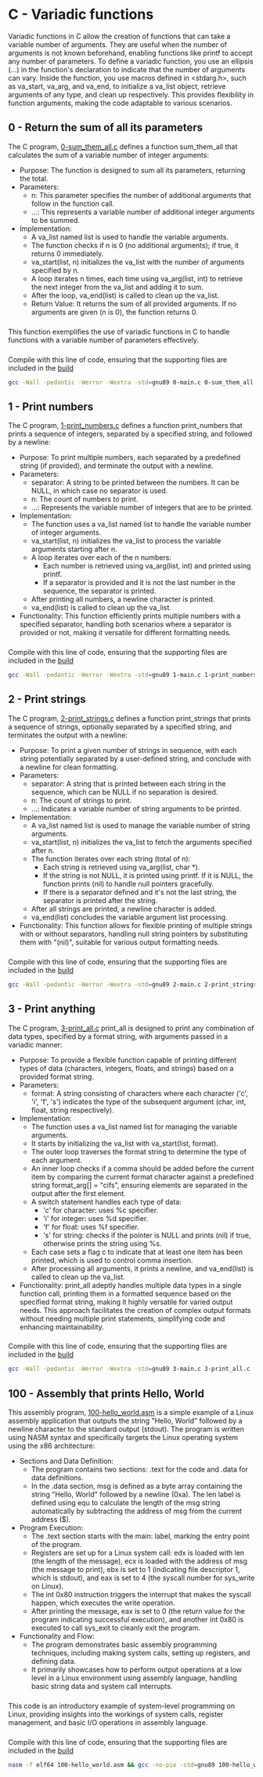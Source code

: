 # C - Variadic functions
Variadic functions in C allow the creation of functions that can take a variable number of arguments. They are useful when the number of arguments is not known beforehand, enabling functions like printf to accept any number of parameters. To define a variadic function, you use an ellipsis (...) in the function's declaration to indicate that the number of arguments can vary. Inside the function, you use macros defined in <stdarg.h>, such as va\_start, va\_arg, and va\_end, to initialize a va\_list object, retrieve arguments of any type, and clean up respectively. This provides flexibility in function arguments, making the code adaptable to various scenarios.

## 0 - Return the sum of all its parameters

The C program, [0-sum\_them\_all.c](https://github.com/amirasabdu/holbertonschool-low_level_programming/blob/main/variadic_functions/0-sum_them_all.c) defines a function sum\_them\_all that calculates the sum of a variable number of integer arguments:

- Purpose: The function is designed to sum all its parameters, returning the total.
- Parameters:
	- n: This parameter specifies the number of additional arguments that follow in the function call.
	- ...: This represents a variable number of additional integer arguments to be summed.
- Implementation:
	- A va\_list named list is used to handle the variable arguments.
	- The function checks if n is 0 (no additional arguments); if true, it returns 0 immediately.
	- va\_start(list, n) initializes the va\_list with the number of arguments specified by n.
	- A loop iterates n times, each time using va\_arg(list, int) to retrieve the next integer from the va\_list and adding it to sum.
	- After the loop, va\_end(list) is called to clean up the va\_list.
	- Return Value: It returns the sum of all provided arguments. If no arguments are given (n is 0), the function returns 0.
###
This function exemplifies the use of variadic functions in C to handle functions with a variable number of parameters effectively.
###
Compile with this line of code, ensuring that the supporting files are included in the [build](https://github.com/amirasabdu/holbertonschool-low_level_programming/tree/main/variadic_functions/build)
```sh
gcc -Wall -pedantic -Werror -Wextra -std=gnu89 0-main.c 0-sum_them_all.c -o a
```
## 1 - Print numbers
The C program, [1-print\_numbers.c](https://github.com/amirasabdu/holbertonschool-low_level_programming/blob/main/variadic_functions/1-print_numbers.c) defines a function print\_numbers that prints a sequence of integers, separated by a specified string, and followed by a newline:
- Purpose: To print multiple numbers, each separated by a predefined string (if provided), and terminate the output with a newline.
- Parameters:
	- separator: A string to be printed between the numbers. It can be NULL, in which case no separator is used.
	- n: The count of numbers to print.
	- ...: Represents the variable number of integers that are to be printed.
- Implementation:
	- The function uses a va\_list named list to handle the variable number of integer arguments.
	- va\_start(list, n) initializes the va\_list to process the variable arguments starting after n.
	- A loop iterates over each of the n numbers:
		- Each number is retrieved using va\_arg(list, int) and printed using printf.
		- If a separator is provided and it is not the last number in the sequence, the separator is printed.
	- After printing all numbers, a newline character is printed.
	- va\_end(list) is called to clean up the va\_list.
- Functionality: This function efficiently prints multiple numbers with a specified separator, handling both scenarios where a separator is provided or not, making it versatile for different formatting needs.
###
Compile with this line of code, ensuring that the supporting files are included in the [build](https://github.com/amirasabdu/holbertonschool-low_level_programming/tree/main/variadic_functions/build)
```sh
gcc -Wall -pedantic -Werror -Wextra -std=gnu89 1-main.c 1-print_numbers.c -o b
```
## 2 - Print strings
The C program, [2-print\_strings.c](https://github.com/amirasabdu/holbertonschool-low_level_programming/blob/main/variadic_functions/2-print_strings.c) defines a function print\_strings that prints a sequence of strings, optionally separated by a specified string, and terminates the output with a newline:
- Purpose: To print a given number of strings in sequence, with each string potentially separated by a user-defined string, and conclude with a newline for clean formatting.
- Parameters:
	- separator: A string that is printed between each string in the sequence, which can be NULL if no separation is desired.
	- n: The count of strings to print.
	- ...: Indicates a variable number of string arguments to be printed.
- Implementation:
	- A va\_list named list is used to manage the variable number of string arguments.
	- va\_start(list, n) initializes the va\_list to fetch the arguments specified after n.
	- The function iterates over each string (total of n):
		- Each string is retrieved using va_arg(list, char *).
		- If the string is not NULL, it is printed using printf. If it is NULL, the function prints (nil) to handle null pointers gracefully.
		- If there is a separator defined and it's not the last string, the separator is printed after the string.
	- After all strings are printed, a newline character is added.
	- va\_end(list) concludes the variable argument list processing.
- Functionality: This function allows for flexible printing of multiple strings with or without separators, handling null string pointers by substituting them with "(nil)", suitable for various output formatting needs.
###
Compile with this line of code, ensuring that the supporting files are included in the [build](https://github.com/amirasabdu/holbertonschool-low_level_programming/tree/main/variadic_functions/build)
```sh
gcc -Wall -pedantic -Werror -Wextra -std=gnu89 2-main.c 2-print_strings.c -o c
```
## 3 - Print anything
The C program, [3-print\_all.c](https://github.com/amirasabdu/holbertonschool-low_level_programming/blob/main/variadic_functions/3-print_all.c) print\_all is designed to print any combination of data types, specified by a format string, with arguments passed in a variadic manner:
- Purpose: To provide a flexible function capable of printing different types of data (characters, integers, floats, and strings) based on a provided format string.
- Parameters:
	- format: A string consisting of characters where each character ('c', 'i', 'f', 's') indicates the type of the subsequent argument (char, int, float, string respectively).
- Implementation:
	- The function uses a va\_list named list for managing the variable arguments.
	- It starts by initializing the va\_list with va\_start(list, format).
	- The outer loop traverses the format string to determine the type of each argument.
	- An inner loop checks if a comma should be added before the current item by comparing the current format character against a predefined string format\_arg[] = "cifs", ensuring elements are separated in the output after the first element.
	- A switch statement handles each type of data:
		- 'c' for character: uses %c specifier.
		- 'i' for integer: uses %d specifier.
		- 'f' for float: uses %f specifier.
		- 's' for string: checks if the pointer is NULL and prints (nil) if true, otherwise prints the string using %s.
	- Each case sets a flag c to indicate that at least one item has been printed, which is used to control comma insertion.
	- After processing all arguments, it prints a newline, and va\_end(list) is called to clean up the va\_list.
- Functionality: print\_all adeptly handles multiple data types in a single function call, printing them in a formatted sequence based on the specified format string, making it highly versatile for varied output needs. This approach facilitates the creation of complex output formats without needing multiple print statements, simplifying code and enhancing maintainability.
###
Compile with this line of code, ensuring that the supporting files are included in the [build](https://github.com/amirasabdu/holbertonschool-low_level_programming/tree/main/variadic_functions/build)
```sh
gcc -Wall -pedantic -Werror -Wextra -std=gnu89 3-main.c 3-print_all.c -o d
```
## 100 - Assembly that prints Hello, World
This assembly program, [100-hello\_world.asm](https://github.com/amirasabdu/holbertonschool-low_level_programming/blob/main/variadic_functions/100-hello_world.asm) is a simple example of a Linux assembly application that outputs the string "Hello, World" followed by a newline character to the standard output (stdout). The program is written using NASM syntax and specifically targets the Linux operating system using the x86 architecture:

- Sections and Data Definition:
	- The program contains two sections: .text for the code and .data for data definitions.
	- In the .data section, msg is defined as a byte array containing the string "Hello, World" followed by a newline (0xa). The len label is defined using equ to calculate the length of the msg string automatically by subtracting the address of msg from the current address ($).
- Program Execution:
	- The .text section starts with the main: label, marking the entry point of the program.
	- Registers are set up for a Linux system call: edx is loaded with len (the length of the message), ecx is loaded with the address of msg (the message to print), ebx is set to 1 (indicating file descriptor 1, which is stdout), and eax is set to 4 (the syscall number for sys\_write on Linux).
	- The int 0x80 instruction triggers the interrupt that makes the syscall happen, which executes the write operation.
	- After printing the message, eax is set to 0 (the return value for the program indicating successful execution), and another int 0x80 is executed to call sys\_exit to cleanly exit the program.
- Functionality and Flow:
	- The program demonstrates basic assembly programming techniques, including making system calls, setting up registers, and defining data.
	- It primarily showcases how to perform output operations at a low level in a Linux environment using assembly language, handling basic string data and system call interrupts.
###
This code is an introductory example of system-level programming on Linux, providing insights into the workings of system calls, register management, and basic I/O operations in assembly language.
###
Compile with this line of code, ensuring that the supporting files are included in the [build](https://github.com/amirasabdu/holbertonschool-low_level_programming/tree/main/variadic_functions/build)
```sh
nasm -f elf64 100-hello_world.asm && gcc -no-pie -std=gnu89 100-hello_world.o -o hello
```
